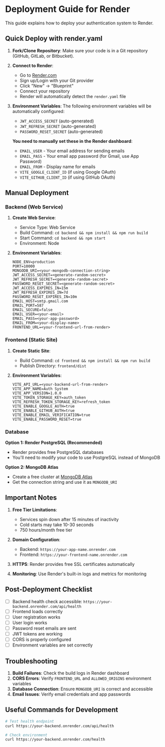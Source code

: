 # Deployment Guide for Render

This guide explains how to deploy your authentication system to Render.

## Quick Deploy with render.yaml

1. **Fork/Clone Repository**: Make sure your code is in a Git repository (GitHub, GitLab, or Bitbucket).

2. **Connect to Render**:
   - Go to [Render.com](https://render.com)
   - Sign up/Login with your Git provider
   - Click "New" → "Blueprint"
   - Connect your repository
   - Render will automatically detect the `render.yaml` file

3. **Environment Variables**:
   The following environment variables will be automatically configured:
   - `JWT_ACCESS_SECRET` (auto-generated)
   - `JWT_REFRESH_SECRET` (auto-generated)
   - `PASSWORD_RESET_SECRET` (auto-generated)
   
   **You need to manually set these in the Render dashboard**:
   - `EMAIL_USER` - Your email address for sending emails
   - `EMAIL_PASS` - Your email app password (for Gmail, use App Password)
   - `EMAIL_FROM` - Display name for emails
   - `VITE_GOOGLE_CLIENT_ID` (if using Google OAuth)
   - `VITE_GITHUB_CLIENT_ID` (if using GitHub OAuth)

## Manual Deployment

### Backend (Web Service)

1. **Create Web Service**:
   - Service Type: Web Service
   - Build Command: `cd backend && npm install && npm run build`
   - Start Command: `cd backend && npm start`
   - Environment: Node

2. **Environment Variables**:
   ```
   NODE_ENV=production
   PORT=10000
   MONGODB_URI=<your-mongodb-connection-string>
   JWT_ACCESS_SECRET=<generate-random-secret>
   JWT_REFRESH_SECRET=<generate-random-secret>
   PASSWORD_RESET_SECRET=<generate-random-secret>
   JWT_ACCESS_EXPIRES_IN=15m
   JWT_REFRESH_EXPIRES_IN=7d
   PASSWORD_RESET_EXPIRES_IN=10m
   EMAIL_HOST=smtp.gmail.com
   EMAIL_PORT=587
   EMAIL_SECURE=false
   EMAIL_USER=<your-email>
   EMAIL_PASS=<your-app-password>
   EMAIL_FROM=<your-display-name>
   FRONTEND_URL=<your-frontend-url-from-render>
   ```

### Frontend (Static Site)

1. **Create Static Site**:
   - Build Command: `cd frontend && npm install && npm run build`
   - Publish Directory: `frontend/dist`

2. **Environment Variables**:
   ```
   VITE_API_URL=<your-backend-url-from-render>
   VITE_APP_NAME=Auth System
   VITE_APP_VERSION=1.0.0
   VITE_TOKEN_STORAGE_KEY=auth_token
   VITE_REFRESH_TOKEN_STORAGE_KEY=refresh_token
   VITE_ENABLE_GOOGLE_AUTH=true
   VITE_ENABLE_GITHUB_AUTH=true
   VITE_ENABLE_EMAIL_VERIFICATION=true
   VITE_ENABLE_PASSWORD_RESET=true
   ```

### Database

**Option 1: Render PostgreSQL (Recommended)**
- Render provides free PostgreSQL databases
- You'll need to modify your code to use PostgreSQL instead of MongoDB

**Option 2: MongoDB Atlas**
- Create a free cluster at [MongoDB Atlas](https://cloud.mongodb.com)
- Get the connection string and use it as `MONGODB_URI`

## Important Notes

1. **Free Tier Limitations**:
   - Services spin down after 15 minutes of inactivity
   - Cold starts may take 10-30 seconds
   - 750 hours/month free tier

2. **Domain Configuration**:
   - Backend: `https://your-app-name.onrender.com`
   - Frontend: `https://your-frontend-name.onrender.com`

3. **HTTPS**: Render provides free SSL certificates automatically

4. **Monitoring**: Use Render's built-in logs and metrics for monitoring

## Post-Deployment Checklist

- [ ] Backend health check accessible: `https://your-backend.onrender.com/api/health`
- [ ] Frontend loads correctly
- [ ] User registration works
- [ ] User login works
- [ ] Password reset emails are sent
- [ ] JWT tokens are working
- [ ] CORS is properly configured
- [ ] Environment variables are set correctly

## Troubleshooting

1. **Build Failures**: Check the build logs in Render dashboard
2. **CORS Errors**: Verify `FRONTEND_URL` and `ALLOWED_ORIGINS` environment variables
3. **Database Connection**: Ensure `MONGODB_URI` is correct and accessible
4. **Email Issues**: Verify email credentials and app passwords

## Useful Commands for Development

```bash
# Test health endpoint
curl https://your-backend.onrender.com/api/health

# Check environment
curl https://your-backend.onrender.com/health
```

